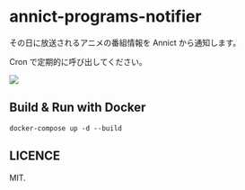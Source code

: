 # annict-programs-notifier
その日に放送されるアニメの番組情報を Annict から通知します。

Cron で定期的に呼び出してください。

![](https://i.imgur.com/XjZKQpI.png)

## Build & Run with Docker
`docker-compose up -d --build`

## LICENCE
MIT.